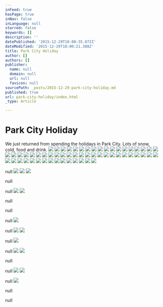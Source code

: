 ```yaml
---
inFeed: true
hasPage: true
inNav: false
inLanguage: null
starred: false
keywords: []
description: ''
datePublished: '2015-12-29T18:00:35.872Z'
dateModified: '2015-12-29T18:00:21.388Z'
title: Park City Holiday
author: []
authors: []
publisher:
  name: null
  domain: null
  url: null
  favicon: null
sourcePath: _posts/2015-12-29-park-city-holiday.md
published: true
url: park-city-holiday/index.html
_type: Article

---
```

# Park City Holiday

We just returned from spending the holidays in Park City.   Lots of snow, cold, food and drink.  ![](https://the-grid-user-content.s3-us-west-2.amazonaws.com/854d7d84-154f-4c49-a64a-4420ce1bff2b.jpg)
![](https://the-grid-user-content.s3-us-west-2.amazonaws.com/19182bd4-dae4-467c-9faf-819996e31013.jpg)
![](https://the-grid-user-content.s3-us-west-2.amazonaws.com/abe1a8e9-2e14-4be1-b324-bfaf56d5bf8f.jpg)
![](https://the-grid-user-content.s3-us-west-2.amazonaws.com/6e5620a8-f71a-4c8f-b9e7-2f928f5f1f3f.jpg)
![](https://the-grid-user-content.s3-us-west-2.amazonaws.com/e5d87c01-7fd5-4e52-bc8a-e6c9620c5c33.jpg)
![](https://the-grid-user-content.s3-us-west-2.amazonaws.com/c50c95d6-6eae-4bea-b139-6831b327ffbb.jpg)
![](https://the-grid-user-content.s3-us-west-2.amazonaws.com/a8d70e1d-2185-4a6b-8c19-f9e37f68e044.jpg)
![](https://the-grid-user-content.s3-us-west-2.amazonaws.com/b81ca6a7-2585-47a7-8270-4631588f36a6.jpg)
![](https://the-grid-user-content.s3-us-west-2.amazonaws.com/50e96f30-41e1-449c-9a60-11b2a9c98611.jpg)
![](https://the-grid-user-content.s3-us-west-2.amazonaws.com/f5fed7b9-b58d-45f4-9cc3-7075a49d61c5.jpg)
![](https://the-grid-user-content.s3-us-west-2.amazonaws.com/99cd022f-264c-4db9-81b5-51c11f9fccff.jpg)
![](https://the-grid-user-content.s3-us-west-2.amazonaws.com/6ec7fcbe-7d89-47ac-a2d1-18e4af08392d.jpg)
![](https://the-grid-user-content.s3-us-west-2.amazonaws.com/90de264e-b9ee-4001-a2e9-7bf135a2e4f4.jpg)
![](https://the-grid-user-content.s3-us-west-2.amazonaws.com/67ddadc2-9a0e-4199-9bf9-7e40fff9822c.jpg)
![](https://the-grid-user-content.s3-us-west-2.amazonaws.com/45458dbd-ea24-4726-a456-7371d90d93e5.jpg)
![](https://the-grid-user-content.s3-us-west-2.amazonaws.com/60d5288d-67d7-4016-8182-8eb54f053b97.jpg)
![](https://the-grid-user-content.s3-us-west-2.amazonaws.com/65dfafd5-a5cb-493e-9cdf-9a9284c30ddf.jpg)
![](https://the-grid-user-content.s3-us-west-2.amazonaws.com/a9ea9b1f-9e15-43c3-bb4f-8992bbfabae1.jpg)
![](https://the-grid-user-content.s3-us-west-2.amazonaws.com/1db2821b-4156-4c7a-b3ab-1461e6081c2a.jpg)
![](https://the-grid-user-content.s3-us-west-2.amazonaws.com/4c44059f-f8f9-4aa5-bb61-c3bf3592cbcd.jpg)
![](https://the-grid-user-content.s3-us-west-2.amazonaws.com/d977addf-249e-48d6-9606-fb0dc092815a.jpg)
![](https://the-grid-user-content.s3-us-west-2.amazonaws.com/2326a889-bb1f-4541-b150-bb87ad46b5d9.jpg)
![](https://the-grid-user-content.s3-us-west-2.amazonaws.com/78538f51-4612-4710-b9b8-d8d0e5311b31.jpg)
![](https://the-grid-user-content.s3-us-west-2.amazonaws.com/9f76b556-3528-4bd1-bf2e-88a338635dcc.jpg)
![](https://the-grid-user-content.s3-us-west-2.amazonaws.com/42e979bf-a91c-42fc-8aae-e46b327dadd5.jpg)
![](https://the-grid-user-content.s3-us-west-2.amazonaws.com/fb947043-5bf4-4891-a3c5-23bfb61df500.jpg)
![](https://the-grid-user-content.s3-us-west-2.amazonaws.com/9af8a49d-3c08-499f-a92b-0fc137569590.jpg)
![](https://the-grid-user-content.s3-us-west-2.amazonaws.com/25cd4665-918f-47d8-b755-f59e1cb68481.jpg)
![](https://the-grid-user-content.s3-us-west-2.amazonaws.com/5aaa926f-f22a-4442-a309-e25811c4c84b.jpg)
![](https://the-grid-user-content.s3-us-west-2.amazonaws.com/ee2a5bc3-ad53-4b05-a317-70c256eb4715.jpg)
![](https://the-grid-user-content.s3-us-west-2.amazonaws.com/70fb8f31-52a0-4224-9853-440fd07f5cc9.jpg)
![](https://the-grid-user-content.s3-us-west-2.amazonaws.com/8ee30747-8be0-45ff-a6a7-5d176f334a66.jpg)
![](https://the-grid-user-content.s3-us-west-2.amazonaws.com/e8314b2b-0635-416f-bff6-820c32c36059.jpg)
![](https://the-grid-user-content.s3-us-west-2.amazonaws.com/27f5065c-7fec-4d1a-b1f2-7e64c19a773b.jpg)
![](https://the-grid-user-content.s3-us-west-2.amazonaws.com/a4d3136a-7211-4b0d-9688-8064aa86af43.jpg)
![](https://the-grid-user-content.s3-us-west-2.amazonaws.com/055bd9ec-a3cf-4e0a-b955-8a056ae5778f.jpg)
![](https://the-grid-user-content.s3-us-west-2.amazonaws.com/ea976906-1a20-4fbf-85ba-1dd55f7be8f1.jpg)
![](https://the-grid-user-content.s3-us-west-2.amazonaws.com/d322998b-798a-4825-a26e-6684b4e0131a.jpg)
![](https://the-grid-user-content.s3-us-west-2.amazonaws.com/a9ac2057-8b9d-4255-8f3c-cfb697180848.jpg)
![](https://the-grid-user-content.s3-us-west-2.amazonaws.com/6167c8c2-362c-4e65-b757-8636fb66e71c.jpg)
![](https://the-grid-user-content.s3-us-west-2.amazonaws.com/a9296deb-9bdc-4afe-8f87-d7ade01198c3.jpg)
![](https://the-grid-user-content.s3-us-west-2.amazonaws.com/59bbc43d-9735-47f8-a77d-9379ff1c2178.jpg)
![](https://the-grid-user-content.s3-us-west-2.amazonaws.com/37ac0944-9b6a-475a-9669-2d8a3a122c73.jpg)
![](https://the-grid-user-content.s3-us-west-2.amazonaws.com/09bbbb84-7954-4f77-b15a-7756ab2788d9.jpg)
![](https://the-grid-user-content.s3-us-west-2.amazonaws.com/4d2592f8-80f3-44e1-8da4-8b1c73fc1b85.jpg)
![](https://the-grid-user-content.s3-us-west-2.amazonaws.com/1311ce4c-2739-4a02-bb76-30488c44122d.jpg)
![](https://the-grid-user-content.s3-us-west-2.amazonaws.com/2da2397d-33c9-4d88-96d9-65ef5edda1cb.jpg)
![](https://the-grid-user-content.s3-us-west-2.amazonaws.com/87e93dac-a607-471d-bc42-ca9c35fe96d8.jpg)
![](https://the-grid-user-content.s3-us-west-2.amazonaws.com/ab629f91-f33f-402c-8419-099a80279fae.jpg)
![](https://the-grid-user-content.s3-us-west-2.amazonaws.com/1f9533cf-db46-4337-a5b3-1c463b9888e9.jpg)
![](https://the-grid-user-content.s3-us-west-2.amazonaws.com/ac525345-0054-496b-a3b4-4cb6608ab54b.jpg)
![](https://the-grid-user-content.s3-us-west-2.amazonaws.com/9eadbd89-e028-4a4f-a453-ea1a678f64f0.jpg)
![](https://the-grid-user-content.s3-us-west-2.amazonaws.com/81a05703-e186-4145-81d4-bc5aa2e10e6d.jpg)
![](https://the-grid-user-content.s3-us-west-2.amazonaws.com/b227b5f3-e280-43a1-9268-acbb8c6f7eaa.jpg)
![](https://the-grid-user-content.s3-us-west-2.amazonaws.com/d4bfae0b-c5d7-40f1-a28a-190f060b99be.jpg)
![](https://the-grid-user-content.s3-us-west-2.amazonaws.com/16ab4693-40ad-4da8-93fc-0cd5bb837dbf.jpg)
![](https://the-grid-user-content.s3-us-west-2.amazonaws.com/5fc4a463-510c-4dc9-a377-aff9a8b565dc.jpg)
![](https://the-grid-user-content.s3-us-west-2.amazonaws.com/67fd5e58-49a8-45ea-8739-4ff6b42f7715.jpg)

null
![](https://the-grid-user-content.s3-us-west-2.amazonaws.com/9755aa7c-736d-4a3f-8013-f482565cf55b.jpg)
![](https://the-grid-user-content.s3-us-west-2.amazonaws.com/c127451f-2120-4c16-a1f3-4c701f20a54b.jpg)
![](https://the-grid-user-content.s3-us-west-2.amazonaws.com/f9af3c91-14d9-4efc-a03f-744f7cf8d862.jpg)

null

null
![](https://the-grid-user-content.s3-us-west-2.amazonaws.com/d0473824-13f0-4043-9860-6254f43a46aa.jpg)
![](https://the-grid-user-content.s3-us-west-2.amazonaws.com/467dd979-d6e8-4f4b-866a-6242e8903d3b.jpg)

null

null

null
![](https://the-grid-user-content.s3-us-west-2.amazonaws.com/91bb3517-1e20-44dc-b315-dbcfbe9adb78.jpg)

null
![](https://the-grid-user-content.s3-us-west-2.amazonaws.com/48263d70-38bc-453c-bf39-27fb00838f98.jpg)
![](https://the-grid-user-content.s3-us-west-2.amazonaws.com/a7a339ce-1b8d-40d5-8edc-36b55c8b7ae6.jpg)

null
![](https://the-grid-user-content.s3-us-west-2.amazonaws.com/dedaec3b-a5b5-453f-8590-6d8a8686ea76.jpg)

null
![](https://the-grid-user-content.s3-us-west-2.amazonaws.com/462384a0-eac5-4ac9-8179-8a8bbf68a8e7.jpg)
![](https://the-grid-user-content.s3-us-west-2.amazonaws.com/a8f45b3d-f88c-457b-86f9-6750bf10e27e.jpg)

null

null
![](https://the-grid-user-content.s3-us-west-2.amazonaws.com/10233257-72eb-4fa2-baff-3142a15e9a7d.jpg)
![](https://the-grid-user-content.s3-us-west-2.amazonaws.com/01641367-c67d-466e-a204-2b35b3f929ea.jpg)

null
![](https://the-grid-user-content.s3-us-west-2.amazonaws.com/08a7731c-84ee-4bb6-bd20-156260515bf5.jpg)

null

null